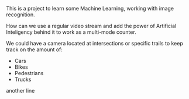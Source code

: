 This is a project to learn some Machine Learning, working with image recognition.

How can we use a regular video stream and add the power of Artificial Inteligency behind it to work as a multi-mode counter.

We could have a camera located at intersections or specific trails to keep track on the amount of:
+ Cars
+ Bikes
+ Pedestrians
+ Trucks

another line